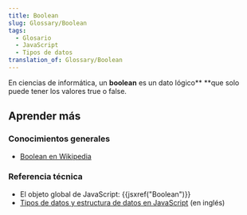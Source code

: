 ```yaml
---
title: Boolean
slug: Glossary/Boolean
tags:
  - Glosario
  - JavaScript
  - Tipos de datos
translation_of: Glossary/Boolean
---
```

En ciencias de informática, un **boolean** es un dato lógico\*\* \*\*que solo puede tener los valores true o false.

## Aprender más

### Conocimientos generales

- [Boolean en Wikipedia](http://es.wikipedia.org/wiki/Tipo_de_dato_l%C3%B3gico)

### Referencia técnica

- El objeto global de JavaScript: {{jsxref("Boolean")}}
- [Tipos de datos y estructura de datos en JavaScript](/es/docs/Web/JavaScript/Data_structures) (en inglés)
